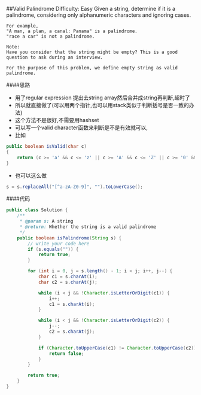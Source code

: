 ##Valid Palindrome
	Difficulty: Easy
	Given a string, determine if it is a palindrome, considering only alphanumeric characters and ignoring cases.

	For example,
	"A man, a plan, a canal: Panama" is a palindrome.
	"race a car" is not a palindrome.

	Note:
	Have you consider that the string might be empty? This is a good question to ask during an interview.

	For the purpose of this problem, we define empty string as valid palindrome.

####思路
- 用了regular expression 提出去string array然后合并成string再判断,超时了
- 所以就直接做了(可以用两个指针,也可以用stack类似于判断括号是否一致的办法)
- 这个方法不是很好,不需要用hashset
- 可以写一个valid character函数来判断是不是有效就可以,
- 比如

```java
public boolean isValid(char c)
{
    return (c >= 'a' && c <= 'z' || c >= 'A' && c <= 'Z' || c >= '0' && c <= '9') ? true : false;
}
```
- 也可以这么做

```java
s = s.replaceAll("[^a-zA-Z0-9]", "").toLowerCase();
```

####代码
```java
public class Solution {
    /**
     * @param s: A string
     * @return: Whether the string is a valid palindrome
     */
    public boolean isPalindrome(String s) {
        // write your code here
        if (s.equals("")) {
            return true;
        }

        for (int i = 0, j = s.length() - 1; i < j; i++, j--) {
            char c1 = s.charAt(i);
            char c2 = s.charAt(j);

            while (i < j && !Character.isLetterOrDigit(c1)) {
                i++;
                c1 = s.charAt(i);
            }

            while (i < j && !Character.isLetterOrDigit(c2)) {
                j--;
                c2 = s.charAt(j);
            }

            if (Character.toUpperCase(c1) != Character.toUpperCase(c2)) {
                return false;
            }
        }

        return true;
    }
}
```
